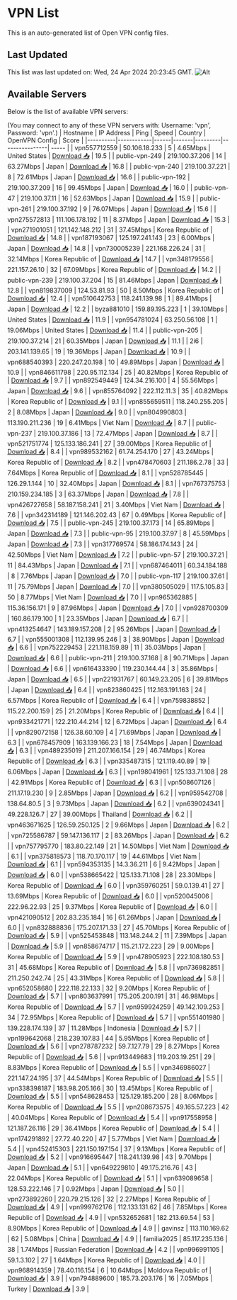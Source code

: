 # VPN List

This is an auto-generated list of Open VPN config files.

## Last Updated

This list was last updated on: Wed, 24 Apr 2024 20:23:45 GMT.
![Alt](https://repobeats.axiom.co/api/embed/186b98318ef1479477931607c1ad7d823f12451f.svg "Repobeats analytics image")

## Available Servers

Below is the list of available VPN servers:

(You may connect to any of these VPN servers with: Username: 'vpn', Password: 'vpn'.)
| Hostname | IP Address | Ping | Speed | Country | OpenVPN Config | Score |
|----------|------------|------|-------|---------|----------------| ----- |
| vpn557712559 | 50.106.18.233 | 5 | 4.65Mbps | United States | [Download 📥](./configs/server_0_US.ovpn) | 19.5 |
| public-vpn-249 | 219.100.37.206 | 14 | 63.27Mbps | Japan | [Download 📥](./configs/server_1_JP.ovpn) | 16.8 |
| public-vpn-240 | 219.100.37.221 | 8 | 72.61Mbps | Japan | [Download 📥](./configs/server_2_JP.ovpn) | 16.6 |
| public-vpn-192 | 219.100.37.209 | 16 | 99.45Mbps | Japan | [Download 📥](./configs/server_3_JP.ovpn) | 16.0 |
| public-vpn-47 | 219.100.37.11 | 16 | 52.63Mbps | Japan | [Download 📥](./configs/server_4_JP.ovpn) | 15.9 |
| public-vpn-261 | 219.100.37.192 | 9 | 76.07Mbps | Japan | [Download 📥](./configs/server_5_JP.ovpn) | 15.6 |
| vpn275572813 | 111.106.178.192 | 11 | 8.37Mbps | Japan | [Download 📥](./configs/server_6_JP.ovpn) | 15.3 |
| vpn271901051 | 121.142.148.212 | 31 | 37.45Mbps | Korea Republic of | [Download 📥](./configs/server_7_KR.ovpn) | 14.8 |
| vpn187193067 | 125.197.241.143 | 23 | 6.00Mbps | Japan | [Download 📥](./configs/server_8_JP.ovpn) | 14.8 |
| vpn730005239 | 221.168.226.24 | 31 | 32.14Mbps | Korea Republic of | [Download 📥](./configs/server_9_KR.ovpn) | 14.7 |
| vpn348179556 | 221.157.26.10 | 32 | 67.09Mbps | Korea Republic of | [Download 📥](./configs/server_10_KR.ovpn) | 14.2 |
| public-vpn-239 | 219.100.37.204 | 15 | 81.46Mbps | Japan | [Download 📥](./configs/server_11_JP.ovpn) | 12.8 |
| vpn819837009 | 124.53.81.93 | 50 | 8.50Mbps | Korea Republic of | [Download 📥](./configs/server_12_KR.ovpn) | 12.4 |
| vpn510642753 | 118.241.139.98 | 1 | 89.41Mbps | Japan | [Download 📥](./configs/server_13_JP.ovpn) | 12.2 |
| byza881010 | 159.89.195.223 | 1 | 39.10Mbps | United States | [Download 📥](./configs/server_14_US.ovpn) | 11.9 |
| vpn954781024 | 63.250.56.108 | 1 | 19.06Mbps | United States | [Download 📥](./configs/server_15_US.ovpn) | 11.4 |
| public-vpn-205 | 219.100.37.214 | 21 | 60.35Mbps | Japan | [Download 📥](./configs/server_16_JP.ovpn) | 11.1 |
| 2i6 | 203.141.139.65 | 19 | 19.36Mbps | Japan | [Download 📥](./configs/server_17_JP.ovpn) | 10.9 |
| vpn688540393 | 220.247.20.198 | 10 | 49.89Mbps | Japan | [Download 📥](./configs/server_18_JP.ovpn) | 10.9 |
| vpn846611798 | 220.95.112.134 | 25 | 40.82Mbps | Korea Republic of | [Download 📥](./configs/server_19_KR.ovpn) | 9.7 |
| vpn892549449 | 124.34.216.100 | 4 | 55.56Mbps | Japan | [Download 📥](./configs/server_20_JP.ovpn) | 9.6 |
| vpn855764092 | 222.112.11.3 | 35 | 40.82Mbps | Korea Republic of | [Download 📥](./configs/server_21_KR.ovpn) | 9.1 |
| vpn855659511 | 118.240.255.205 | 2 | 8.08Mbps | Japan | [Download 📥](./configs/server_22_JP.ovpn) | 9.0 |
| vpn804990803 | 113.190.211.236 | 19 | 6.41Mbps | Viet Nam | [Download 📥](./configs/server_23_VN.ovpn) | 8.7 |
| public-vpn-237 | 219.100.37.186 | 13 | 72.47Mbps | Japan | [Download 📥](./configs/server_24_JP.ovpn) | 8.7 |
| vpn521751774 | 125.133.186.241 | 27 | 39.00Mbps | Korea Republic of | [Download 📥](./configs/server_25_KR.ovpn) | 8.4 |
| vpn989532162 | 61.74.254.170 | 27 | 43.24Mbps | Korea Republic of | [Download 📥](./configs/server_26_KR.ovpn) | 8.2 |
| vpn478470603 | 211.186.2.78 | 33 | 7.64Mbps | Korea Republic of | [Download 📥](./configs/server_27_KR.ovpn) | 8.1 |
| vpn528785445 | 126.29.1.144 | 10 | 32.40Mbps | Japan | [Download 📥](./configs/server_28_JP.ovpn) | 8.1 |
| vpn767375753 | 210.159.234.185 | 3 | 63.37Mbps | Japan | [Download 📥](./configs/server_29_JP.ovpn) | 7.8 |
| vpn426727658 | 58.187.158.241 | 21 | 3.40Mbps | Viet Nam | [Download 📥](./configs/server_30_VN.ovpn) | 7.6 |
| vpn342314189 | 121.146.202.43 | 67 | 0.49Mbps | Korea Republic of | [Download 📥](./configs/server_31_KR.ovpn) | 7.5 |
| public-vpn-245 | 219.100.37.173 | 14 | 65.89Mbps | Japan | [Download 📥](./configs/server_32_JP.ovpn) | 7.3 |
| public-vpn-95 | 219.100.37.97 | 8 | 45.59Mbps | Japan | [Download 📥](./configs/server_33_JP.ovpn) | 7.3 |
| vpn317769574 | 58.186.174.143 | 24 | 42.50Mbps | Viet Nam | [Download 📥](./configs/server_34_VN.ovpn) | 7.2 |
| public-vpn-57 | 219.100.37.21 | 11 | 84.43Mbps | Japan | [Download 📥](./configs/server_35_JP.ovpn) | 7.1 |
| vpn687464011 | 60.34.184.188 | 8 | 7.76Mbps | Japan | [Download 📥](./configs/server_36_JP.ovpn) | 7.0 |
| public-vpn-117 | 219.100.37.61 | 11 | 75.79Mbps | Japan | [Download 📥](./configs/server_37_JP.ovpn) | 7.0 |
| vpn380505029 | 117.5.105.83 | 50 | 8.77Mbps | Viet Nam | [Download 📥](./configs/server_38_VN.ovpn) | 7.0 |
| vpn965362885 | 115.36.156.171 | 9 | 87.96Mbps | Japan | [Download 📥](./configs/server_39_JP.ovpn) | 7.0 |
| vpn928700309 | 160.86.179.100 | 1 | 23.35Mbps | Japan | [Download 📥](./configs/server_40_JP.ovpn) | 6.7 |
| vpn413254647 | 143.189.157.208 | 2 | 95.26Mbps | Japan | [Download 📥](./configs/server_41_JP.ovpn) | 6.7 |
| vpn555001308 | 112.139.95.246 | 3 | 38.90Mbps | Japan | [Download 📥](./configs/server_42_JP.ovpn) | 6.6 |
| vpn752229453 | 221.118.159.89 | 11 | 35.03Mbps | Japan | [Download 📥](./configs/server_43_JP.ovpn) | 6.6 |
| public-vpn-211 | 219.100.37.168 | 8 | 90.71Mbps | Japan | [Download 📥](./configs/server_44_JP.ovpn) | 6.6 |
| vpn616433390 | 119.230.144.44 | 3 | 35.86Mbps | Japan | [Download 📥](./configs/server_45_JP.ovpn) | 6.5 |
| vpn221931767 | 60.149.23.205 | 6 | 39.81Mbps | Japan | [Download 📥](./configs/server_46_JP.ovpn) | 6.4 |
| vpn823860425 | 112.163.191.163 | 24 | 6.57Mbps | Korea Republic of | [Download 📥](./configs/server_47_KR.ovpn) | 6.4 |
| vpn759838852 | 115.22.200.159 | 25 | 21.20Mbps | Korea Republic of | [Download 📥](./configs/server_48_KR.ovpn) | 6.4 |
| vpn933421771 | 122.210.44.214 | 12 | 6.72Mbps | Japan | [Download 📥](./configs/server_49_JP.ovpn) | 6.4 |
| vpn829072158 | 126.38.60.109 | 4 | 71.69Mbps | Japan | [Download 📥](./configs/server_50_JP.ovpn) | 6.3 |
| vpn678457909 | 163.139.166.23 | 18 | 7.54Mbps | Japan | [Download 📥](./configs/server_51_JP.ovpn) | 6.3 |
| vpn489235019 | 211.207.166.154 | 29 | 46.74Mbps | Korea Republic of | [Download 📥](./configs/server_52_KR.ovpn) | 6.3 |
| vpn335487315 | 121.119.40.89 | 19 | 6.06Mbps | Japan | [Download 📥](./configs/server_53_JP.ovpn) | 6.3 |
| vpn198041961 | 125.133.71.108 | 28 | 42.91Mbps | Korea Republic of | [Download 📥](./configs/server_54_KR.ovpn) | 6.3 |
| vpn508607126 | 211.17.19.230 | 9 | 2.85Mbps | Japan | [Download 📥](./configs/server_55_JP.ovpn) | 6.2 |
| vpn959542708 | 138.64.80.5 | 3 | 9.73Mbps | Japan | [Download 📥](./configs/server_56_JP.ovpn) | 6.2 |
| vpn639024341 | 49.228.126.7 | 27 | 39.00Mbps | Thailand | [Download 📥](./configs/server_57_TH.ovpn) | 6.2 |
| vpn463671625 | 126.59.250.125 | 2 | 9.66Mbps | Japan | [Download 📥](./configs/server_58_JP.ovpn) | 6.2 |
| vpn725586787 | 59.147.136.117 | 2 | 83.26Mbps | Japan | [Download 📥](./configs/server_59_JP.ovpn) | 6.2 |
| vpn757795770 | 183.80.22.149 | 21 | 14.50Mbps | Viet Nam | [Download 📥](./configs/server_60_VN.ovpn) | 6.1 |
| vpn375818573 | 118.70.170.117 | 19 | 44.61Mbps | Viet Nam | [Download 📥](./configs/server_61_VN.ovpn) | 6.1 |
| vpn594353135 | 14.3.36.211 | 6 | 9.42Mbps | Japan | [Download 📥](./configs/server_62_JP.ovpn) | 6.0 |
| vpn538665422 | 125.133.71.108 | 28 | 23.30Mbps | Korea Republic of | [Download 📥](./configs/server_63_KR.ovpn) | 6.0 |
| vpn359760251 | 59.0.139.41 | 27 | 13.69Mbps | Korea Republic of | [Download 📥](./configs/server_64_KR.ovpn) | 6.0 |
| vpn520045006 | 222.96.22.93 | 25 | 9.37Mbps | Korea Republic of | [Download 📥](./configs/server_65_KR.ovpn) | 6.0 |
| vpn421090512 | 202.83.235.184 | 16 | 61.26Mbps | Japan | [Download 📥](./configs/server_66_JP.ovpn) | 6.0 |
| vpn832888836 | 175.207.171.33 | 27 | 45.70Mbps | Korea Republic of | [Download 📥](./configs/server_67_KR.ovpn) | 5.9 |
| vpn525453848 | 113.148.244.2 | 11 | 7.39Mbps | Japan | [Download 📥](./configs/server_68_JP.ovpn) | 5.9 |
| vpn858674717 | 115.21.172.223 | 29 | 9.00Mbps | Korea Republic of | [Download 📥](./configs/server_69_KR.ovpn) | 5.9 |
| vpn478905923 | 222.108.180.53 | 31 | 45.68Mbps | Korea Republic of | [Download 📥](./configs/server_70_KR.ovpn) | 5.8 |
| vpn736982851 | 211.250.242.74 | 25 | 43.31Mbps | Korea Republic of | [Download 📥](./configs/server_71_KR.ovpn) | 5.8 |
| vpn652058680 | 222.118.22.133 | 32 | 9.20Mbps | Korea Republic of | [Download 📥](./configs/server_72_KR.ovpn) | 5.7 |
| vpn803637991 | 175.205.200.191 | 31 | 46.98Mbps | Korea Republic of | [Download 📥](./configs/server_73_KR.ovpn) | 5.7 |
| vpn959924259 | 49.142.109.253 | 34 | 72.95Mbps | Korea Republic of | [Download 📥](./configs/server_74_KR.ovpn) | 5.7 |
| vpn551401980 | 139.228.174.139 | 37 | 11.28Mbps | Indonesia | [Download 📥](./configs/server_75_ID.ovpn) | 5.7 |
| vpn199642068 | 218.239.107.83 | 44 | 5.95Mbps | Korea Republic of | [Download 📥](./configs/server_76_KR.ovpn) | 5.6 |
| vpn278787232 | 59.7.127.79 | 29 | 8.27Mbps | Korea Republic of | [Download 📥](./configs/server_77_KR.ovpn) | 5.6 |
| vpn913449683 | 119.203.19.251 | 29 | 8.83Mbps | Korea Republic of | [Download 📥](./configs/server_78_KR.ovpn) | 5.5 |
| vpn346986027 | 221.147.24.195 | 37 | 44.54Mbps | Korea Republic of | [Download 📥](./configs/server_79_KR.ovpn) | 5.5 |
| vpn338398187 | 183.98.205.166 | 30 | 13.45Mbps | Korea Republic of | [Download 📥](./configs/server_80_KR.ovpn) | 5.5 |
| vpn548628453 | 125.129.185.200 | 28 | 8.06Mbps | Korea Republic of | [Download 📥](./configs/server_81_KR.ovpn) | 5.5 |
| vpn208673575 | 49.165.57.223 | 42 | 40.04Mbps | Korea Republic of | [Download 📥](./configs/server_82_KR.ovpn) | 5.4 |
| vpn917558958 | 121.187.26.116 | 29 | 36.41Mbps | Korea Republic of | [Download 📥](./configs/server_83_KR.ovpn) | 5.4 |
| vpn174291892 | 27.72.40.220 | 47 | 5.77Mbps | Viet Nam | [Download 📥](./configs/server_84_VN.ovpn) | 5.4 |
| vpn452415303 | 221.150.197.154 | 37 | 9.13Mbps | Korea Republic of | [Download 📥](./configs/server_85_KR.ovpn) | 5.2 |
| vpn916695447 | 118.241.139.98 | 43 | 9.70Mbps | Japan | [Download 📥](./configs/server_86_JP.ovpn) | 5.1 |
| vpn649229810 | 49.175.216.76 | 43 | 22.04Mbps | Korea Republic of | [Download 📥](./configs/server_87_KR.ovpn) | 5.1 |
| vpn639089658 | 128.53.222.146 | 7 | 0.92Mbps | Japan | [Download 📥](./configs/server_88_JP.ovpn) | 5.0 |
| vpn273892260 | 220.79.215.126 | 32 | 2.27Mbps | Korea Republic of | [Download 📥](./configs/server_89_KR.ovpn) | 4.9 |
| vpn999762176 | 112.133.131.62 | 46 | 7.85Mbps | Korea Republic of | [Download 📥](./configs/server_90_KR.ovpn) | 4.9 |
| vpn532652681 | 182.213.69.54 | 53 | 8.90Mbps | Korea Republic of | [Download 📥](./configs/server_91_KR.ovpn) | 4.9 |
| gavinsz | 113.110.169.62 | 62 | 5.08Mbps | China | [Download 📥](./configs/server_92_CN.ovpn) | 4.9 |
| familia2025 | 85.117.235.136 | 38 | 1.74Mbps | Russian Federation | [Download 📥](./configs/server_93_RU.ovpn) | 4.2 |
| vpn996991105 | 59.1.3.102 | 27 | 1.64Mbps | Korea Republic of | [Download 📥](./configs/server_94_KR.ovpn) | 4.0 |
| vpn968914359 | 78.40.116.154 | 6 | 10.64Mbps | Moldova Republic of | [Download 📥](./configs/server_95_MD.ovpn) | 3.9 |
| vpn794889600 | 185.73.203.176 | 16 | 7.05Mbps | Turkey | [Download 📥](./configs/server_96_TR.ovpn) | 3.9 |
